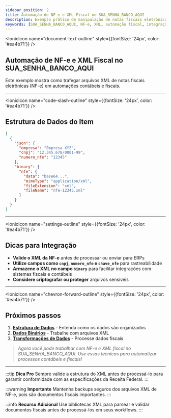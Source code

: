 ```yaml
---
sidebar_position: 2
title: Automação de NF-e e XML Fiscal no SUA_SENHA_BANCO_AQUI
description: Exemplo prático de manipulação de notas fiscais eletrônicas (NF-e) e arquivos XML em workflows SUA_SENHA_BANCO_AQUI, com dicas para integração com ERPs e Receita Federal.
keywords: [SUA_SENHA_BANCO_AQUI, NF-e, XML, automação fiscal, integração ERP, Receita Federal, workflow, documentos fiscais]
---
```


<IonicIcon name="document-text-outline" style={{fontSize: '24px', color: '#ea4b71'}} />

## Automação de NF-e e XML Fiscal no SUA_SENHA_BANCO_AQUI

Este exemplo mostra como trafegar arquivos XML de notas fiscais eletrônicas (NF-e) em automações contábeis e fiscais.

---

<IonicIcon name="code-slash-outline" style={{fontSize: '24px', color: '#ea4b71'}} />

## Estrutura de Dados do Item

```json
[
  {
    "json": {
      "empresa": "Empresa XYZ",
      "cnpj": "12.345.678/0001-99",
      "numero_nfe": "12345"
    },
    "binary": {
      "nfe": {
        "data": "base64...",
        "mimeType": "application/xml",
        "fileExtension": "xml",
        "fileName": "nfe-12345.xml"
      }
    }
  }
]
```

---

<IonicIcon name="settings-outline" style={{fontSize: '24px', color: '#ea4b71'}} />

## Dicas para Integração

- **Valide o XML da NF-e** antes de processar ou enviar para ERPs
- **Utilize campos como `cnpj`, `numero_nfe` e `chave_nfe`** para rastreabilidade
- **Armazene o XML no campo `binary`** para facilitar integrações com sistemas fiscais e contábeis
- **Considere criptografar ou proteger** arquivos sensíveis

---

<IonicIcon name="chevron-forward-outline" style={{fontSize: '24px', color: '#ea4b71'}} />

## Próximos passos

1. **[Estrutura de Dados](./data-structure)** - Entenda como os dados são organizados
2. **[Dados Binários](./binary-data)** - Trabalhe com arquivos XML
3. **[Transformações de Dados](./transformacoes-dados)** - Processe dados fiscais

> *Agora você pode trabalhar com NF-e e XML fiscal no SUA_SENHA_BANCO_AQUI. Use essas técnicas para automatizar processos contábeis e fiscais!*

---

:::tip **Dica Pro**
Sempre valide a estrutura do XML antes de processá-lo para garantir conformidade com as especificações da Receita Federal.
:::

:::warning **Importante**
Mantenha backups seguros dos arquivos XML de NF-e, pois são documentos fiscais importantes.
:::

:::info **Recurso Adicional**
Use bibliotecas XML para parsear e validar documentos fiscais antes de processá-los em seus workflows.
:::
